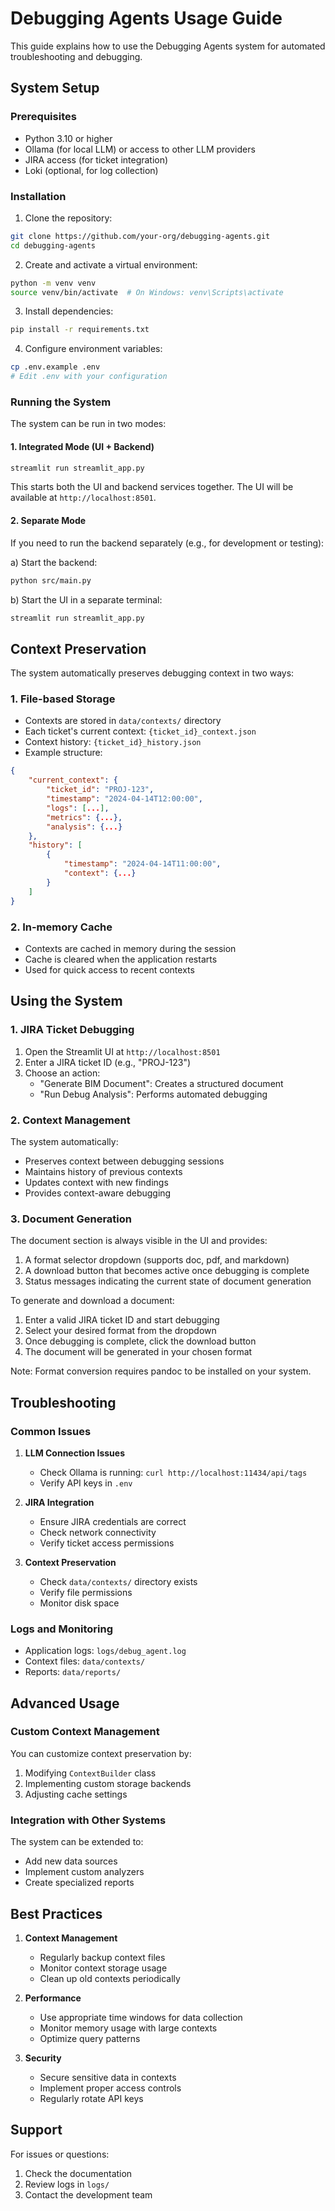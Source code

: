 # Debugging Agents Usage Guide

This guide explains how to use the Debugging Agents system for automated troubleshooting and debugging.

## System Setup

### Prerequisites
- Python 3.10 or higher
- Ollama (for local LLM) or access to other LLM providers
- JIRA access (for ticket integration)
- Loki (optional, for log collection)

### Installation

1. Clone the repository:
```bash
git clone https://github.com/your-org/debugging-agents.git
cd debugging-agents
```

2. Create and activate a virtual environment:
```bash
python -m venv venv
source venv/bin/activate  # On Windows: venv\Scripts\activate
```

3. Install dependencies:
```bash
pip install -r requirements.txt
```

4. Configure environment variables:
```bash
cp .env.example .env
# Edit .env with your configuration
```

### Running the System

The system can be run in two modes:

#### 1. Integrated Mode (UI + Backend)
```bash
streamlit run streamlit_app.py
```
This starts both the UI and backend services together. The UI will be available at `http://localhost:8501`.

#### 2. Separate Mode
If you need to run the backend separately (e.g., for development or testing):

a) Start the backend:
```bash
python src/main.py
```

b) Start the UI in a separate terminal:
```bash
streamlit run streamlit_app.py
```

## Context Preservation

The system automatically preserves debugging context in two ways:

### 1. File-based Storage
- Contexts are stored in `data/contexts/` directory
- Each ticket's current context: `{ticket_id}_context.json`
- Context history: `{ticket_id}_history.json`
- Example structure:
```json
{
    "current_context": {
        "ticket_id": "PROJ-123",
        "timestamp": "2024-04-14T12:00:00",
        "logs": [...],
        "metrics": {...},
        "analysis": {...}
    },
    "history": [
        {
            "timestamp": "2024-04-14T11:00:00",
            "context": {...}
        }
    ]
}
```

### 2. In-memory Cache
- Contexts are cached in memory during the session
- Cache is cleared when the application restarts
- Used for quick access to recent contexts

## Using the System

### 1. JIRA Ticket Debugging

1. Open the Streamlit UI at `http://localhost:8501`
2. Enter a JIRA ticket ID (e.g., "PROJ-123")
3. Choose an action:
   - "Generate BIM Document": Creates a structured document
   - "Run Debug Analysis": Performs automated debugging

### 2. Context Management

The system automatically:
- Preserves context between debugging sessions
- Maintains history of previous contexts
- Updates context with new findings
- Provides context-aware debugging

### 3. Document Generation

The document section is always visible in the UI and provides:
1. A format selector dropdown (supports doc, pdf, and markdown)
2. A download button that becomes active once debugging is complete
3. Status messages indicating the current state of document generation

To generate and download a document:
1. Enter a valid JIRA ticket ID and start debugging
2. Select your desired format from the dropdown
3. Once debugging is complete, click the download button
4. The document will be generated in your chosen format

Note: Format conversion requires pandoc to be installed on your system.

## Troubleshooting

### Common Issues

1. **LLM Connection Issues**
   - Check Ollama is running: `curl http://localhost:11434/api/tags`
   - Verify API keys in `.env`

2. **JIRA Integration**
   - Ensure JIRA credentials are correct
   - Check network connectivity
   - Verify ticket access permissions

3. **Context Preservation**
   - Check `data/contexts/` directory exists
   - Verify file permissions
   - Monitor disk space

### Logs and Monitoring

- Application logs: `logs/debug_agent.log`
- Context files: `data/contexts/`
- Reports: `data/reports/`

## Advanced Usage

### Custom Context Management

You can customize context preservation by:

1. Modifying `ContextBuilder` class
2. Implementing custom storage backends
3. Adjusting cache settings

### Integration with Other Systems

The system can be extended to:
- Add new data sources
- Implement custom analyzers
- Create specialized reports

## Best Practices

1. **Context Management**
   - Regularly backup context files
   - Monitor context storage usage
   - Clean up old contexts periodically

2. **Performance**
   - Use appropriate time windows for data collection
   - Monitor memory usage with large contexts
   - Optimize query patterns

3. **Security**
   - Secure sensitive data in contexts
   - Implement proper access controls
   - Regularly rotate API keys

## Support

For issues or questions:
1. Check the documentation
2. Review logs in `logs/`
3. Contact the development team 